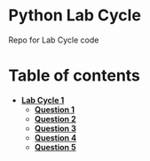 # Python Lab Cycle

Repo for Lab Cycle code

Table of contents
==============
* [**Lab Cycle 1**](/Python%20-%20Lab%20Cycle%201/)
    * [**Question 1**](/Python%20-%20Lab%20Cycle%201/Question%20-%201/)
    * [**Question 2**](/Python%20-%20Lab%20Cycle%201/Question%20-%202/)
    * [**Question 3**](/Python%20-%20Lab%20Cycle%201/Question%20-%203/)
    * [**Question 4**](/Python%20-%20Lab%20Cycle%201/Question%20-%204/)
    * [**Question 5**](/Python%20-%20Lab%20Cycle%201/Question%20-%205/)